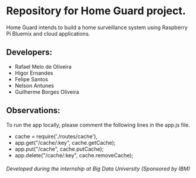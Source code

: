 # Repository for Home Guard project.
 Home Guard intends to build a home surveillance system using Raspberry Pi
 Bluemix and cloud applications.

## Developers:
* Rafael Melo de Oliveira
* Higor Ernandes
* Felipe Santos
* Nelson Antunes
* Guilherme Borges Oliveira

## Observations: 
To run the app locally, please comment the following lines in the app.js file.
* cache = require('./routes/cache'),
* app.get("/cache/:key", cache.getCache);
* app.put("/cache", cache.putCache);
* app.delete("/cache/:key", cache.removeCache);

###### Developed during the internship at Big Data University (Sponsored by IBM)